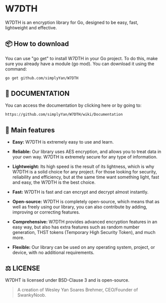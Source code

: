 # W7DTH
W7DTH is an encryption library for Go, designed to be easy, fast, lightweight and effective.

## 📦 How to download
You can use "go get" to install W7DTH in your Go project. To do this, make sure you already have a module (go mod). You can download it using the command:
```bash
go get github.com/simplyYan/W7DTH
```

## 📖 DOCUMENTATION
You can access the documentation by clicking here or by going to:
```bash
https://github.com/simplyYan/W7DTH/wiki/Documentation
```

## 🎯 Main features
- **Easy:** W7DTH is extremely easy to use and learn.

- **Reliable:** Our library uses AES encryption, and allows you to treat data in your own way. W7DTH is extremely secure for any type of information.

- **Lightweight:** Its high speed is the result of its lightness, which is why W7DTH is a solid choice for any project. For those looking for security, reliability and efficiency, but at the same time want something light, fast and easy, the W7DTH is the best choice.

- **Fast:** W7DTH is fast and can encrypt and decrypt almost instantly.

- **Open-source:** W7DTH is completely open-source, which means that as well as freely using our library, you can also contribute by adding, improving or correcting features.

- **Comprehensive:** W7DTH provides advanced encryption features in an easy way, but also has extra features such as random number generation, THST tokens (Temporary High Security Token), and much more.

- **Flexible:** Our library can be used on any operating system, project, or device, with no additional requirements.

## ⚖️ LICENSE
W7DHT is licensed under BSD-Clause 3 and is open-source.

> A creation of Wesley Yan Soares Brehmer, CEO/Founder of SwankyNoob.
